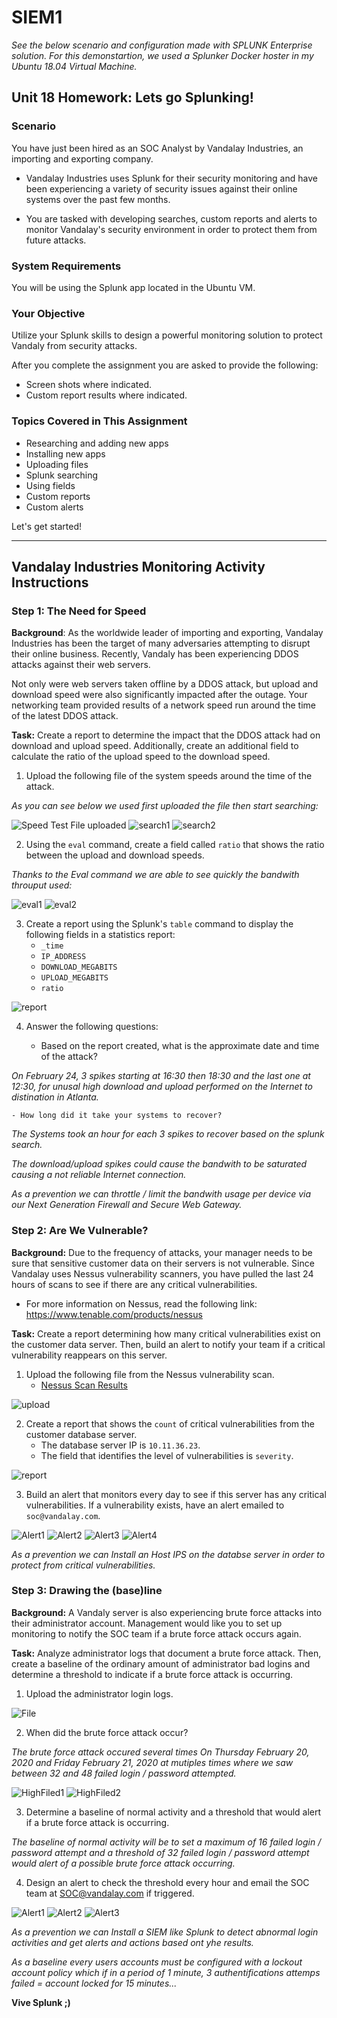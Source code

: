 # SIEM1

*See the below scenario and configuration made with SPLUNK Enterprise solution.
For this demonstartion, we used a Splunker Docker hoster in my Ubuntu 18.04 Virtual Machine.*

## Unit 18 Homework: Lets go Splunking!

### Scenario

You have just been hired as an SOC Analyst by Vandalay Industries, an importing and exporting company.
 
- Vandalay Industries uses Splunk for their security monitoring and have been experiencing a variety of security issues against their online systems over the past few months. 
 
- You are tasked with developing searches, custom reports and alerts to monitor Vandalay's security environment in order to protect them from future attacks.


### System Requirements 

You will be using the Splunk app located in the Ubuntu VM.


### Your Objective 

Utilize your Splunk skills to design a powerful monitoring solution to protect Vandaly from security attacks.

After you complete the assignment you are asked to provide the following:

- Screen shots where indicated.
- Custom report results where indicated.

### Topics Covered in This Assignment

- Researching and adding new apps
- Installing new apps
- Uploading files
- Splunk searching
- Using fields
- Custom reports
- Custom alerts

Let's get started!

---

## Vandalay Industries Monitoring Activity Instructions


### Step 1: The Need for Speed 

**Background**: As the worldwide leader of importing and exporting, Vandalay Industries has been the target of many adversaries attempting to disrupt their online business. Recently, Vandaly has been experiencing DDOS attacks against their web servers.

Not only were web servers taken offline by a DDOS attack, but upload and download speed were also significantly impacted after the outage. Your networking team provided results of a network speed run around the time of the latest DDOS attack.

**Task:** Create a report to determine the impact that the DDOS attack had on download and upload speed. Additionally, create an additional field to calculate the ratio of the upload speed to the download speed.


1.  Upload the following file of the system speeds around the time of the attack.

*As you can see below we used first uploaded the file then start searching:*
    
![Speed Test File uploaded](/Screenshots/Splunk-Homeworks-1.PNG "Speed Test File uploaded")
![search1](/Screenshots/Splunk-Homeworks-2.PNG "search1")
![search2](/Screenshots/Splunk-Homeworks-3.PNG "search2")

2. Using the `eval` command, create a field called `ratio` that shows the ratio between the upload and download speeds.

*Thanks to the Eval command we are able to see quickly the bandwith throuput used:*
   
![eval1](/Screenshots/Splunk-Homeworks-4.PNG "eval1")
![eval2](/Screenshots/Splunk-Homeworks-5.PNG "eval2")
      
3. Create a report using the Splunk's `table` command to display the following fields in a statistics report:
    - `_time`
    - `IP_ADDRESS`
    - `DOWNLOAD_MEGABITS`
    - `UPLOAD_MEGABITS`
    - `ratio`
    
![report](/Screenshots/Splunk-Homeworks-report1.PNG "report")

4. Answer the following questions:

    - Based on the report created, what is the approximate date and time of the attack?

*On February 24, 3 spikes starting at 16:30 then 18:30 and the last one at 12:30, for unusal high download and upload performed on the Internet to distination in Atlanta.*

    - How long did it take your systems to recover?
    
*The Systems took an hour for each 3 spikes to recover based on the splunk search.*

*The download/upload spikes could cause the bandwith to be saturated causing a not reliable Internet connection.*

*As a prevention we can throttle / limit the bandwith usage per device via our Next Generation Firewall and Secure Web Gateway.*
 
### Step 2: Are We Vulnerable? 

**Background:**  Due to the frequency of attacks, your manager needs to be sure that sensitive customer data on their servers is not vulnerable. Since Vandalay uses Nessus vulnerability scanners, you have pulled the last 24 hours of scans to see if there are any critical vulnerabilities.

  - For more information on Nessus, read the following link: https://www.tenable.com/products/nessus

**Task:** Create a report determining how many critical vulnerabilities exist on the customer data server. Then, build an alert to notify your team if a critical vulnerability reappears on this server.

1. Upload the following file from the Nessus vulnerability scan.
   - [Nessus Scan Results](resources/nessus_logs.csv)

![upload](/Screenshots/Splunk-Homeworks-Nessus_File.PNG "upload")

2. Create a report that shows the `count` of critical vulnerabilities from the customer database server.
   - The database server IP is `10.11.36.23`.
   - The field that identifies the level of vulnerabilities is `severity`.

![report](/Screenshots/Splunk-Homeworks-Nessus_Search.PNG "report")
      
3. Build an alert that monitors every day to see if this server has any critical vulnerabilities. If a vulnerability exists, have an alert emailed to `soc@vandalay.com`.

![Alert1](/Screenshots/Splunk-Homeworks-Nessus_Alert2.PNG "Alert1")
![Alert2](/Screenshots/Splunk-Homeworks-Nessus_Alert3.PNG "Alert2")
![Alert3](/Screenshots/Splunk-Homeworks-Nessus_Alert4.PNG "Alert3")
![Alert4](/Screenshots/Splunk-Homeworks-Nessus_Alert5.PNG "Alert4")

*As a prevention we can Install an Host IPS on the databse server in order to protect from critical vulnerabilities.*

### Step 3: Drawing the (base)line

**Background:**  A Vandaly server is also experiencing brute force attacks into their administrator account. Management would like you to set up monitoring to notify the SOC team if a brute force attack occurs again.

**Task:** Analyze administrator logs that document a brute force attack. Then, create a baseline of the ordinary amount of administrator bad logins and determine a threshold to indicate if a brute force attack is occurring.

1. Upload the administrator login logs.

![File](/Screenshots/Splunk-Homeworks-Baseline0.PNG "File")

2. When did the brute force attack occur?

*The brute force attack occured several times On Thursday February 20, 2020 and Friday February 21, 2020 at mutiples times where we saw between 32 and 48 failed login / password attempted.*

![HighFiled1](/Screenshots/Splunk-Homeworks-Baseline2.PNG "HighFiled1")
![HighFiled2](/Screenshots/Splunk-Homeworks-Baseline2-2.PNG "HighFiled2")

      
3. Determine a baseline of normal activity and a threshold that would alert if a brute force attack is occurring.

*The baseline of normal activity will be to set a maximum of 16 failed login / password attempt and a threshold of 32 failed login / password attempt would alert of a possible brute force attack occurring.*

4. Design an alert to check the threshold every hour and email the SOC team at SOC@vandalay.com if triggered. 

![Alert1](/Screenshots/Splunk-Homeworks-Baseline-Alert-BF-1.PNG "Alert1")
![Alert2](/Screenshots/Splunk-Homeworks-Baseline-Alert-BF-2.PNG "Alert2")
![Alert3](/Screenshots/Splunk-Homeworks-Baseline-Alert-BF-3.PNG "Alert3")

*As a prevention we can Install a SIEM like Splunk to detect abnormal login activities and get alerts and actions based ont yhe results.*

*As a baseline every users accounts must be configured with a lockout account policy which if in a period of 1 minute, 3 authentifications attemps failed = account locked for 15 minutes...*

**Vive Splunk ;)**
 

